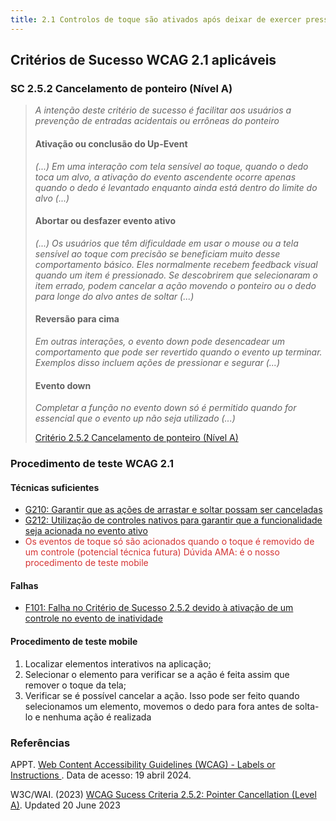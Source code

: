 ```yaml
---
title: 2.1 Controlos de toque são ativados após deixar de exercer pressão (_up event_) e não após o toque inicial (_down event_)
---
```


## Critérios de Sucesso WCAG 2.1 aplicáveis

### SC 2.5.2 Cancelamento de ponteiro (Nível A)
>
> *A intenção deste critério de sucesso é facilitar aos usuários a prevenção de entradas acidentais ou errôneas do ponteiro*
>
> #### Ativação ou conclusão do Up-Event
>
> *(...) Em uma interação com tela sensível ao toque, quando o dedo toca um alvo, a ativação do evento ascendente ocorre apenas quando o dedo é levantado enquanto ainda está dentro do limite do alvo (...)*
>
> #### Abortar ou desfazer evento ativo
>
> *(...) Os usuários que têm dificuldade em usar o mouse ou a tela sensível ao toque com precisão se beneficiam muito desse comportamento básico. Eles normalmente recebem feedback visual quando um item é pressionado. Se descobrirem que selecionaram o item errado, podem cancelar a ação movendo o ponteiro ou o dedo para longe do alvo antes de soltar (...)*
>
> #### Reversão para cima
>
>*Em outras interações, o evento down pode desencadear um comportamento que pode ser revertido quando o evento up terminar. Exemplos disso incluem ações de pressionar e segurar (...)*
>
> #### Evento down
>
> *Completar a função no evento down só é permitido quando for essencial que o evento up não seja utilizado (...)*
>
> [Critério 2.5.2 Cancelamento de ponteiro (Nível A)](https://www.w3.org/WAI/WCAG21/Understanding/pointer-cancellation)


### Procedimento de teste WCAG 2.1

#### Técnicas suficientes
- [G210: Garantir que as ações de arrastar e soltar possam ser canceladas](/tecnicas-procedimentos-de-teste/G210.md)
- [G212: Utilização de controles nativos para garantir que a funcionalidade seja acionada no evento ativo](/tecnicas-procedimentos-de-teste/G212.md)
- <font color="D53434">Os eventos de toque só são acionados quando o toque é removido de um controle (potencial técnica futura) Dúvida AMA: é o nosso procedimento de teste mobile </font>

#### Falhas
- [F101: Falha no Critério de Sucesso 2.5.2 devido à ativação de um controle no evento de inatividade](/falhas/F101.md)

#### Procedimento de teste mobile
1. Localizar elementos interativos na aplicação;
2. Selecionar o elemento para verificar se a ação é feita assim que remover o toque da tela;
3. Verificar se é possível cancelar a ação. Isso pode ser feito quando selecionamos um elemento, movemos o dedo para fora antes de solta-lo e nenhuma ação é realizada

### Referências

APPT. [ Web Content Accessibility Guidelines (WCAG) - Labels or Instructions ](https://appt.org/en/guidelines/wcag/success-criterion-3-3-2). Data de acesso: 19 abril 2024.

W3C/WAI. (2023) [WCAG Sucess Criteria 2.5.2: Pointer Cancellation (Level A)](https://www.w3.org/WAI/WCAG21/Understanding/pointer-cancellation). Updated 20 June 2023
